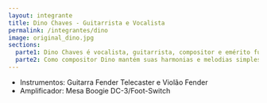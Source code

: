```yaml
---
layout: integrante
title: Dino Chaves - Guitarrista e Vocalista
permalink: /integrantes/dino
image: original_dino.jpg
sections:
  parte1: Dino Chaves é vocalista, guitarrista, compositor e emérito fundador da banda de rock Saída de Emergência. Um cara objetivo e sistemático. Admira  as obras de Raul Seixas, Cazuza, Rage Against The Machine e  Gentle Giant, além de ser fã dos arretados Luiz Gonzaga e Jackson do Pandeiro, principalmente pela autenticidade de ambos.
  parte2: Como compositor Dino mantém suas harmonias e melodias simples e marcantes, sempre com mensagens filosóficas em suas letras, na maioria das vezes baseadas em fatos reais. “Não abro mão da parte política social, religiosa e cotidiana, sempre na contra mão da música comercial. Na minha visão o rock é uma forma de contestar musicalmente algumas injustiças sociais”,  afirma Dino Chaves. Seus valores fundamentais para todo trabalho são honestidade e autenticidade. E isso fica evidente no som da banda, que preza pela originalidade sempre. 
---
```



- Instrumentos: Guitarra Fender Telecaster e Violão Fender
- Amplificador: Mesa Boogie DC-3/Foot-Switch

